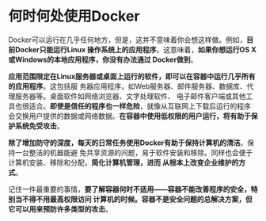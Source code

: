 何时何处使用Docker
================================================================================
Docker可以运行在几乎任何地方，但是，这并不意味着你会想这样做。例如，**目前Docker只能运行Linux
操作系统上的应用程序**。这意味着，**如果你想运行OS X或Windows的本地应用程序，你没有办法通过
Docker做到**。

**应用范围限定在Linux服务器或桌面上运行的软件，即可以在容器中运行几乎所有的应用程序**。这包括服
务器应用程序，如Web服务器、邮件服务器、数据库、代理服务器等。桌面软件如网络浏览器、文字处理软件、
电子邮件客户端或其他工具也很适合。**即使是信任的程序也一样危险**，就像从互联网上下载后运行的程序
会交换用户提供的数据或网络数据。**在容器中使用低权限的用户运行，将有助于保护系统免受攻击**。

**除了增加防守的深度，每天的日常任务使用Docker有助于保持计算机的清洁**。保持一台整洁的机器能避
免共享资源的问题，易于软件安装和移除。同样也会便于计算机安装、移除和分配，**简化计算机管理，进而
从根本上改变企业维护的方式**。

记住一件最重要的事情，**要了解容器何时不适用——容器不能改善程序的安全，特别当不得不用最高权限访问
计算机的时候。容器不是安全问题的总解决方案，但它可以用来预防许多类型的攻击**。



